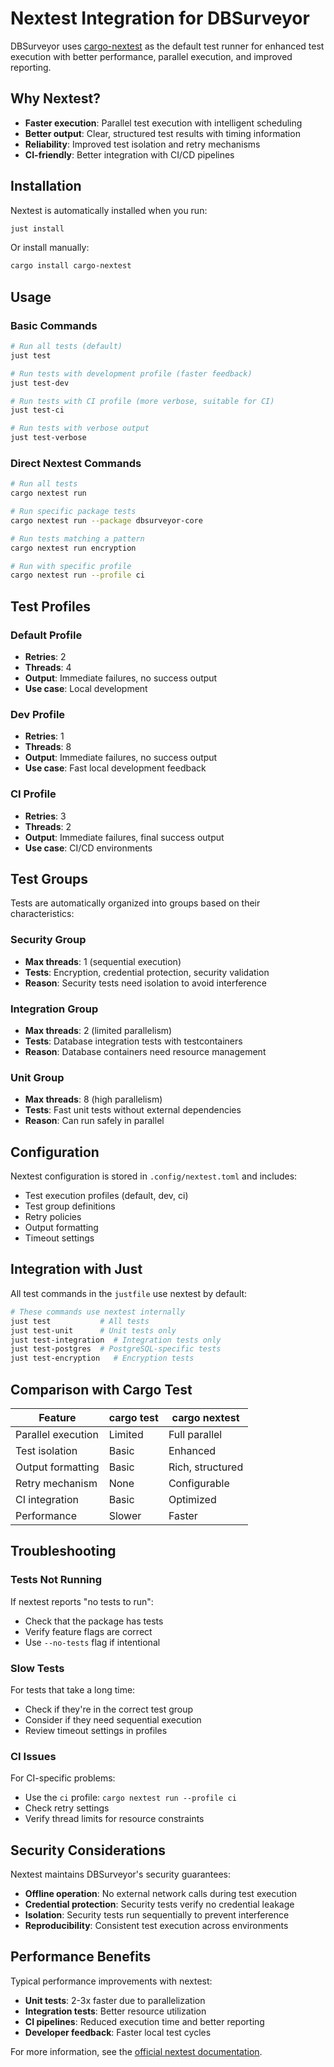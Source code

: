 # Nextest Integration for DBSurveyor

DBSurveyor uses [cargo-nextest](https://nexte.st/) as the default test runner for enhanced test execution with better performance, parallel execution, and improved reporting.

## Why Nextest?

- **Faster execution**: Parallel test execution with intelligent scheduling
- **Better output**: Clear, structured test results with timing information
- **Reliability**: Improved test isolation and retry mechanisms
- **CI-friendly**: Better integration with CI/CD pipelines

## Installation

Nextest is automatically installed when you run:

```bash
just install
```

Or install manually:

```bash
cargo install cargo-nextest
```

## Usage

### Basic Commands

```bash
# Run all tests (default)
just test

# Run tests with development profile (faster feedback)
just test-dev

# Run tests with CI profile (more verbose, suitable for CI)
just test-ci

# Run tests with verbose output
just test-verbose
```

### Direct Nextest Commands

```bash
# Run all tests
cargo nextest run

# Run specific package tests
cargo nextest run --package dbsurveyor-core

# Run tests matching a pattern
cargo nextest run encryption

# Run with specific profile
cargo nextest run --profile ci
```

## Test Profiles

### Default Profile

- **Retries**: 2
- **Threads**: 4
- **Output**: Immediate failures, no success output
- **Use case**: Local development

### Dev Profile

- **Retries**: 1
- **Threads**: 8
- **Output**: Immediate failures, no success output
- **Use case**: Fast local development feedback

### CI Profile

- **Retries**: 3
- **Threads**: 2
- **Output**: Immediate failures, final success output
- **Use case**: CI/CD environments

## Test Groups

Tests are automatically organized into groups based on their characteristics:

### Security Group

- **Max threads**: 1 (sequential execution)
- **Tests**: Encryption, credential protection, security validation
- **Reason**: Security tests need isolation to avoid interference

### Integration Group

- **Max threads**: 2 (limited parallelism)
- **Tests**: Database integration tests with testcontainers
- **Reason**: Database containers need resource management

### Unit Group

- **Max threads**: 8 (high parallelism)
- **Tests**: Fast unit tests without external dependencies
- **Reason**: Can run safely in parallel

## Configuration

Nextest configuration is stored in `.config/nextest.toml` and includes:

- Test execution profiles (default, dev, ci)
- Test group definitions
- Retry policies
- Output formatting
- Timeout settings

## Integration with Just

All test commands in the `justfile` use nextest by default:

```bash
# These commands use nextest internally
just test           # All tests
just test-unit      # Unit tests only
just test-integration  # Integration tests only
just test-postgres  # PostgreSQL-specific tests
just test-encryption   # Encryption tests
```

## Comparison with Cargo Test

| Feature | cargo test | cargo nextest |
|---------|------------|---------------|
| Parallel execution | Limited | Full parallel |
| Test isolation | Basic | Enhanced |
| Output formatting | Basic | Rich, structured |
| Retry mechanism | None | Configurable |
| CI integration | Basic | Optimized |
| Performance | Slower | Faster |

## Troubleshooting

### Tests Not Running

If nextest reports "no tests to run":

- Check that the package has tests
- Verify feature flags are correct
- Use `--no-tests` flag if intentional

### Slow Tests

For tests that take a long time:

- Check if they're in the correct test group
- Consider if they need sequential execution
- Review timeout settings in profiles

### CI Issues

For CI-specific problems:

- Use the `ci` profile: `cargo nextest run --profile ci`
- Check retry settings
- Verify thread limits for resource constraints

## Security Considerations

Nextest maintains DBSurveyor's security guarantees:

- **Offline operation**: No external network calls during test execution
- **Credential protection**: Security tests verify no credential leakage
- **Isolation**: Security tests run sequentially to prevent interference
- **Reproducibility**: Consistent test execution across environments

## Performance Benefits

Typical performance improvements with nextest:

- **Unit tests**: 2-3x faster due to parallelization
- **Integration tests**: Better resource utilization
- **CI pipelines**: Reduced execution time and better reporting
- **Developer feedback**: Faster local test cycles

For more information, see the [official nextest documentation](https://nexte.st/).
